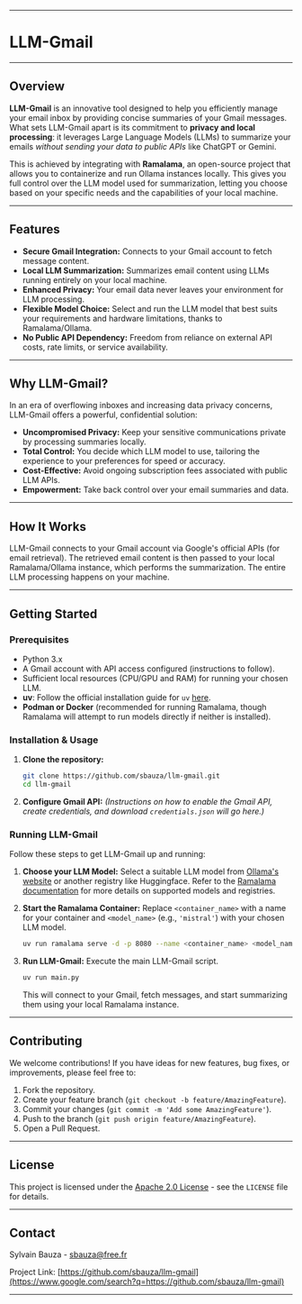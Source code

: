-----

# LLM-Gmail

-----

## Overview

**LLM-Gmail** is an innovative tool designed to help you efficiently manage your email inbox by providing concise summaries of your Gmail messages. What sets LLM-Gmail apart is its commitment to **privacy and local processing**: it leverages Large Language Models (LLMs) to summarize your emails *without sending your data to public APIs* like ChatGPT or Gemini.

This is achieved by integrating with **Ramalama**, an open-source project that allows you to containerize and run Ollama instances locally. This gives you full control over the LLM model used for summarization, letting you choose based on your specific needs and the capabilities of your local machine.

-----

## Features

  * **Secure Gmail Integration:** Connects to your Gmail account to fetch message content.
  * **Local LLM Summarization:** Summarizes email content using LLMs running entirely on your local machine.
  * **Enhanced Privacy:** Your email data never leaves your environment for LLM processing.
  * **Flexible Model Choice:** Select and run the LLM model that best suits your requirements and hardware limitations, thanks to Ramalama/Ollama.
  * **No Public API Dependency:** Freedom from reliance on external API costs, rate limits, or service availability.

-----

## Why LLM-Gmail?

In an era of overflowing inboxes and increasing data privacy concerns, LLM-Gmail offers a powerful, confidential solution:

  * **Uncompromised Privacy:** Keep your sensitive communications private by processing summaries locally.
  * **Total Control:** You decide which LLM model to use, tailoring the experience to your preferences for speed or accuracy.
  * **Cost-Effective:** Avoid ongoing subscription fees associated with public LLM APIs.
  * **Empowerment:** Take back control over your email summaries and data.

-----

## How It Works

LLM-Gmail connects to your Gmail account via Google's official APIs (for email retrieval). The retrieved email content is then passed to your local Ramalama/Ollama instance, which performs the summarization. The entire LLM processing happens on your machine.

-----

## Getting Started

### Prerequisites

  * Python 3.x
  * A Gmail account with API access configured (instructions to follow).
  * Sufficient local resources (CPU/GPU and RAM) for running your chosen LLM.
  * **uv**: Follow the official installation guide for `uv` [here](https://docs.astral.sh/uv/getting-started/installation/).
  * **Podman or Docker** (recommended for running Ramalama, though Ramalama will attempt to run models directly if neither is installed).

### Installation & Usage

1.  **Clone the repository:**
    ```bash
    git clone https://github.com/sbauza/llm-gmail.git
    cd llm-gmail
    ```
2.  **Configure Gmail API:**
    *(Instructions on how to enable the Gmail API, create credentials, and download `credentials.json` will go here.)*

### Running LLM-Gmail

Follow these steps to get LLM-Gmail up and running:

1.  **Choose your LLM Model:**
    Select a suitable LLM model from [Ollama's website](https://www.ollama.com/) or another registry like Huggingface. Refer to the [Ramalama documentation](https://github.com/containers/ramalama/blob/main/docs/ramalama-serve.1.md) for more details on supported models and registries.

2.  **Start the Ramalama Container:**
    Replace `<container_name>` with a name for your container and `<model_name>` (e.g., `'mistral'`) with your chosen LLM model.

    ```bash
    uv run ramalama serve -d -p 8080 --name <container_name> <model_name>
    ```

3.  **Run LLM-Gmail:**
    Execute the main LLM-Gmail script.

    ```bash
    uv run main.py
    ```

    This will connect to your Gmail, fetch messages, and start summarizing them using your local Ramalama instance.

-----

## Contributing

We welcome contributions\! If you have ideas for new features, bug fixes, or improvements, please feel free to:

1.  Fork the repository.
2.  Create your feature branch (`git checkout -b feature/AmazingFeature`).
3.  Commit your changes (`git commit -m 'Add some AmazingFeature'`).
4.  Push to the branch (`git push origin feature/AmazingFeature`).
5.  Open a Pull Request.

-----

## License

This project is licensed under the [Apache 2.0 License](https://github.com/sbauza/llm-gmail/blob/main/LICENSE) - see the `LICENSE` file for details.

-----

## Contact

Sylvain Bauza - sbauza@free.fr

Project Link: [https://github.com/sbauza/llm-gmail](https://www.google.com/search?q=https://github.com/sbauza/llm-gmail)

-----
